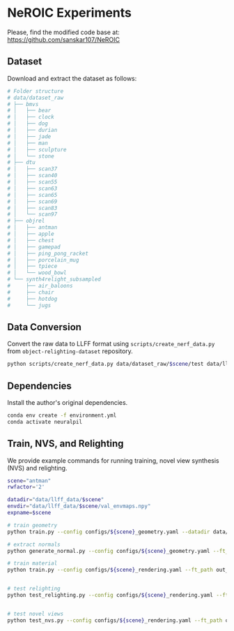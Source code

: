 # NeROIC Experiments

Please, find the modified code base at: https://github.com/sanskar107/NeROIC

## Dataset

Download and extract the dataset as follows:

```bash
# Folder structure
# data/dataset_raw
# ├── bmvs
# │   ├── bear
# │   ├── clock
# │   ├── dog
# │   ├── durian
# │   ├── jade
# │   ├── man
# │   ├── sculpture
# │   └── stone
# ├── dtu
# │   ├── scan37
# │   ├── scan40
# │   ├── scan55
# │   ├── scan63
# │   ├── scan65
# │   ├── scan69
# │   ├── scan83
# │   └── scan97
# ├── objrel
# │   ├── antman
# │   ├── apple
# │   ├── chest
# │   ├── gamepad
# │   ├── ping_pong_racket
# │   ├── porcelain_mug
# │   ├── tpiece
# │   └── wood_bowl
# └── synth4relight_subsampled
#     ├── air_baloons
#     ├── chair
#     ├── hotdog
#     └── jugs
```

## Data Conversion

Convert the raw data to LLFF format using `scripts/create_nerf_data.py` from `object-relighting-dataset` repository.

```bash
python scripts/create_nerf_data.py data/dataset_raw/$scene/test data/llff_data/$scene --overwrite
```

## Dependencies

Install the author's original dependencies.

```bash
conda env create -f environment.yml
conda activate neuralpil
```

## Train, NVS, and Relighting

We provide example commands for running training, novel view synthesis (NVS)
and relighting.

```bash
scene="antman"
rwfactor='2'

datadir="data/llff_data/$scene"
envdir="data/llff_data/$scene/val_envmaps.npy"
expname=$scene

# train geometry
python train.py --config configs/${scene}_geometry.yaml --datadir data/llff_data/$scene

# extract normals
python generate_normal.py --config configs/${scene}_geometry.yaml --ft_path out_geometry/${scene}_geometry/epoch=29.ckpt --datadir data/llff_data/$scene

# train material
python train.py --config configs/${scene}_rendering.yaml --ft_path out_geometry/${scene}_geometry/epoch=29.ckpt --datadir data/llff_data/$scene


# test relighting
python test_relighting.py --config configs/${scene}_rendering.yaml --ft_path out_rendering/${scene}_rendering/epoch=9.ckpt --datadir data/llff_data/$scene --test_env_filename data/llff_data/$scene/val_envmaps.npy


# test novel views
python test_nvs.py --config configs/${scene}_rendering.yaml --ft_path out_rendering/${scene}_rendering/epoch=9.ckpt --datadir data/llff_data/$scene
```
